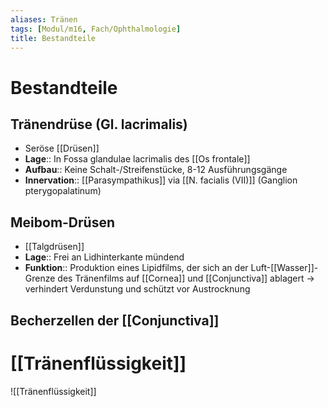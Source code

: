 ```yaml
---
aliases: Tränen
tags: [Modul/m16, Fach/Ophthalmologie]
title: Bestandteile
---
```

# Bestandteile
## Tränendrüse (Gl. lacrimalis)
- Seröse [[Drüsen]]
- **Lage**:: In Fossa glandulae lacrimalis des [[Os frontale]]
- **Aufbau**:: Keine Schalt-/Streifenstücke, 8-12 Ausführungsgänge
- **Innervation**:: [[Parasympathikus]] via [[N. facialis (VII)]] (Ganglion pterygopalatinum)
## Meibom-Drüsen
- [[Talgdrüsen]]
- **Lage**:: Frei an Lidhinterkante mündend
- **Funktion**:: Produktion eines Lipidfilms, der sich an der Luft-[[Wasser]]-Grenze des Tränenfilms auf [[Cornea]] und [[Conjunctiva]] ablagert → verhindert Verdunstung und schützt vor Austrocknung

## Becherzellen der [[Conjunctiva]]

# [[Tränenflüssigkeit]]
![[Tränenflüssigkeit]]
